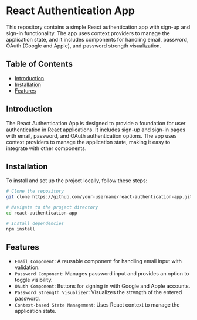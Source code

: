# React Authentication App

This repository contains a simple React authentication app with sign-up and sign-in functionality. The app uses context providers to manage the application state, and it includes components for handling email, password, OAuth (Google and Apple), and password strength visualization.

## Table of Contents

- [Introduction](#introduction)
- [Installation](#installation)
- [Features](#features)


## Introduction

The React Authentication App is designed to provide a foundation for user authentication in React applications. It includes sign-up and sign-in pages with email, password, and OAuth authentication options. The app uses context providers to manage the application state, making it easy to integrate with other components.

## Installation

To install and set up the project locally, follow these steps:

```bash
# Clone the repository
git clone https://github.com/your-username/react-authentication-app.git

# Navigate to the project directory
cd react-authentication-app

# Install dependencies
npm install
```
## Features

- `Email Component`: A reusable component for handling email input with validation.
- `Password Component`: Manages password input and provides an option to toggle visibility.
- `OAuth Component`: Buttons for signing in with Google and Apple accounts.
- `Password Strength Visualizer`: Visualizes the strength of the entered password.
- `Context-based State Management`: Uses React context to manage the application state.

